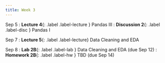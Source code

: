 ```yaml
---
title: Week 3
---
```


Sep 5
: **Lecture 4**{: .label .label-lecture } Pandas III
: **Discussion 2**{: .label .label-disc } Pandas I

Sep 7
: **Lecture 5**{: .label .label-lecture} Data Cleaning and EDA

Sep 8
: **Lab 2B**{: .label .label-lab } Data Cleaning and EDA (due Sep 12)
: **Homework 2B**{: .label .label-hw } TBD (due Sep 14)
